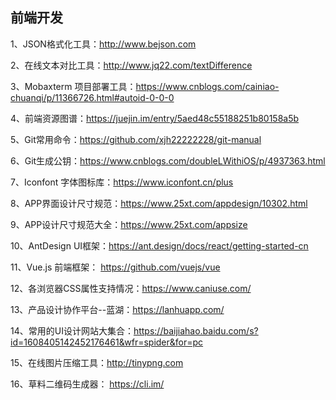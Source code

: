 ## 前端开发

1、JSON格式化工具：http://www.bejson.com

2、在线文本对比工具：http://www.jq22.com/textDifference

3、Mobaxterm 项目部署工具：https://www.cnblogs.com/cainiao-chuanqi/p/11366726.html#autoid-0-0-0

4、前端资源图谱：https://juejin.im/entry/5aed48c55188251b80158a5b

5、Git常用命令：https://github.com/xjh22222228/git-manual

6、Git生成公钥：https://www.cnblogs.com/doubleLWithiOS/p/4937363.html

7、Iconfont 字体图标库：https://www.iconfont.cn/plus

8、APP界面设计尺寸规范：https://www.25xt.com/appdesign/10302.html

9、APP设计尺寸规范大全：https://www.25xt.com/appsize

10、AntDesign UI框架：https://ant.design/docs/react/getting-started-cn

11、Vue.js 前端框架： https://github.com/vuejs/vue

12、各浏览器CSS属性支持情况：https://www.caniuse.com/

13、产品设计协作平台--蓝湖：https://lanhuapp.com/

14、常用的UI设计网站大集合：https://baijiahao.baidu.com/s?id=1608405142452176461&wfr=spider&for=pc

15、在线图片压缩工具：http://tinypng.com

16、草料二维码生成器： https://cli.im/
